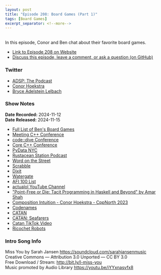 ```yaml
---
layout: post
title: "Episode 208: Board Games (Part 1)"
tags: [Board Games]
excerpt_separator: <!--more-->
---
```


<div id="buzzsprout-player-16103954"></div><script src="https://www.buzzsprout.com/1501960/episodes/16103954-episode-208-board-games-part-1.js?container_id=buzzsprout-player-16103954&player=small" type="text/javascript" charset="utf-8"></script>

<br>In this episode, Conor and Ben chat about their favorite board games. 

<!--more-->

* [Link to Episode 208 on Website](https://adspthepodcast.com/2024/11/15/Episode-208.html)
* [Discuss this episode, leave a comment, or ask a question (on GitHub)](https://github.com/codereport/adsp2/discussions/107)

### Twitter
 
* [ADSP: The Podcast](https://twitter.com/adspthepodcast)
* [Conor Hoekstra](https://twitter.com/code_report)
* [Bryce Adelstein Lelbach](https://twitter.com/blelbach)

### Show Notes

**Date Recorded:** 2024-11-12 <br>
**Date Released:** 2024-11-15

* [Full List of Ben's Board Games](https://boardgamegeek.com/collection/user/elbeno)
* [Meeting C++ Conference](http://meetingcpp.com/)
* [code::dive Conference](https://codedive.pl/)
* [Core C++ Conference](https://corecpp.org/)
* [PyData NYC](https://pydata.org/nyc2024)
* [Rustacean Station Podcast](https://rustacean-station.org/)
* [Word on the Street](https://boardgamegeek.com/boardgame/40990/word-on-the-street)
* [Scrabble](https://en.wikipedia.org/wiki/Scrabble)
* [Dixit](https://boardgamegeek.com/boardgame/39856/dixit)
* [Watergate](https://boardgamegeek.com/boardgame/274364/watergate)
* [AFI 100 List](https://en.wikipedia.org/wiki/AFI%27s_100_Years...100_Movies)
* [actualol YouTube Channel](https://www.youtube.com/@actualol)
* ["Point-Free or Die: Tacit Programming in Haskell and Beyond" by Amar Shah](https://www.youtube.com/watch?v=seVSlKazsNk)
* [Composition Intuition - Conor Hoekstra - CppNorth 2023](https://www.youtube.com/watch?v=JELcdZLre3s)
* [Codenames](https://boardgamegeek.com/boardgame/178900/codenames)
* [CATAN](https://boardgamegeek.com/boardgame/13/catan)
* [CATAN: Seafarers](https://boardgamegeek.com/boardgameexpansion/325/catan-seafarers)
* [Catan TikTok Video](https://www.tiktok.com/@dangerbean55/video/7431335330697071878)
* [Ricochet Robots](https://boardgamegeek.com/boardgame/51/ricochet-robots)

### Intro Song Info
 
Miss You by Sarah Jansen https://soundcloud.com/sarahjansenmusic<br>
Creative Commons — Attribution 3.0 Unported — CC BY 3.0<br>
Free Download / Stream: http://bit.ly/l-miss-you<br>
Music promoted by Audio Library https://youtu.be/iYYxnasvfx8<br>

